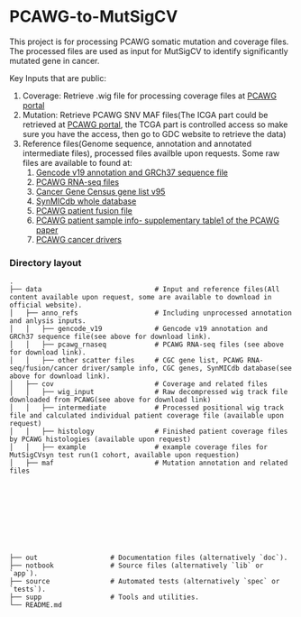 # PCAWG-to-MutSigCV

This project is for processing PCAWG somatic mutation and coverage files. The processed files are used as input for MutSigCV to identify significantly mutated gene in cancer.

Key Inputs that are public:
1. Coverage: Retrieve .wig file for processing coverage files at [PCAWG portal](https://dcc.icgc.org/releases/PCAWG/consensus_snv_indel/wig_files)
2. Mutation: Retrieve PCAWG SNV MAF files(The ICGA part could be retrieved at [PCAWG portal](https://dcc.icgc.org/releases/PCAWG/consensus_snv_indel/), the TCGA part is controlled access so make sure you have the access, then go to GDC website to retrieve the data)
3. Reference files(Genome sequence, annotation and annotated intermediate files), processed files availble upon requests. Some raw files are available to found at:
    1. [Gencode v19 annotation and GRCh37 sequence file](https://www.gencodegenes.org/human/release_19.html)
    2. [PCAWG RNA-seq files](https://dcc.icgc.org/releases/PCAWG/transcriptome/gene_expression)
    3. [Cancer Gene Census gene list v95](https://cancer.sanger.ac.uk/census)
    4. [SynMICdb whole database](http://synmicdb.dkfz.de/rsynmicdb/)
    5. [PCAWG patient fusion file](https://dcc.icgc.org/releases/PCAWG/transcriptome/fusion)
    6. [PCAWG patient sample info- supplementary table1 of the PCAWG paper](https://www.nature.com/articles/s41586-020-1969-6)
    7. [PCAWG cancer drivers](https://dcc.icgc.org/releases/PCAWG/driver_mutations)



### Directory layout
    .
    ├── data                            # Input and reference files(All content available upon request, some are available to download in official website).  
    │   ├── anno_refs                   # Including unprocessed annotation and anlysis inputs.  
    │   │   ├── gencode_v19             # Gencode v19 annotation and GRCh37 sequence file(see above for download link).  
    │   │   ├── pcawg_rnaseq            # PCAWG RNA-seq files (see above for download link).  
    │   │   ├── other scatter files     # CGC gene list, PCAWG RNA-seq/fusion/cancer driver/sample info, CGC genes, SynMICdb database(see above for download link).
    │   ├── cov                         # Coverage and related files
    │   │   ├── wig_input               # Raw decompressed wig track file downloaded from PCAWG(see above for download link)
    │   │   ├── intermediate            # Processed positional wig track file and calculated individual patient coverage file (available upon request)
    │   │   ├── histology               # Finished patient coverage files by PCAWG histologies (available upon request)
    │   │   ├── example                 # example coverage files for MutSigCVsyn test run(1 cohort, available upon requestion)
    │   ├── maf                         # Mutation annotation and related files










    ├── out                  # Documentation files (alternatively `doc`).  
    ├── notbook              # Source files (alternatively `lib` or `app`).  
    ├── source               # Automated tests (alternatively `spec` or `tests`).  
    ├── supp                 # Tools and utilities. 
    └── README.md
